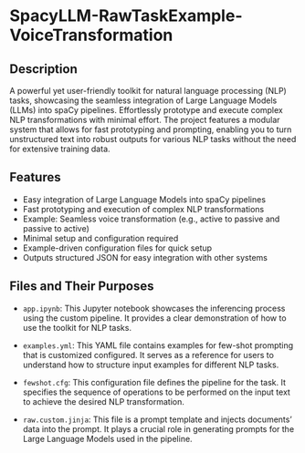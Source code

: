 # SpacyLLM-RawTaskExample-VoiceTransformation

## Description
A powerful yet user-friendly toolkit for natural language processing (NLP) tasks, showcasing the seamless integration of Large Language Models (LLMs) into spaCy pipelines. Effortlessly prototype and execute complex NLP transformations with minimal effort. The project features a modular system that allows for fast prototyping and prompting, enabling you to turn unstructured text into robust outputs for various NLP tasks without the need for extensive training data.

## Features

- Easy integration of Large Language Models into spaCy pipelines
- Fast prototyping and execution of complex NLP transformations
- Example: Seamless voice transformation (e.g., active to passive and passive to active)
- Minimal setup and configuration required
- Example-driven configuration files for quick setup
- Outputs structured JSON for easy integration with other systems

## Files and Their Purposes

- `app.ipynb`: This Jupyter notebook showcases the inferencing process using the custom pipeline. It provides a clear demonstration of how to use the toolkit for NLP tasks.
  
- `examples.yml`: This YAML file contains examples for few-shot prompting that is customized configured. It serves as a reference for users to understand how to structure input examples for different NLP tasks.

- `fewshot.cfg`: This configuration file defines the pipeline for the task. It specifies the sequence of operations to be performed on the input text to achieve the desired NLP transformation.

- `raw.custom.jinja`: This file is a prompt template and injects documents’ data into the prompt. It plays a crucial role in generating prompts for the Large Language Models used in the pipeline.
